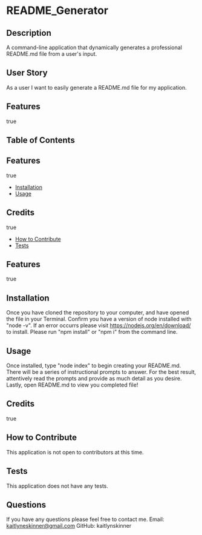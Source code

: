 
  # README_Generator

  
  
  ## Description 
  A command-line application that dynamically generates a professional README.md file from a user's input.

## User Story
As a user I want to easily generate a README.md file for my application.
     

## Features
true
     

  ## Table of Contents
  ## Features
true
     
  * [Installation](#installation)
  * [Usage](#usage)
  
  ## Credits
true
     
  * [How to Contribute](#howtocontribute)
  * [Tests](#tests)
  
  ## Features
true
     

  ## Installation
  Once you have cloned the repository to your computer, and have opened the file in your Terminal. Confirm you have a version of node installed with "node -v". If an error occurrs please visit https://nodejs.org/en/download/ to install. Please run "npm install" or "npm i" from the command line.   

  ## Usage 
  Once installed, type "node index" to begin creating your README.md. There will be a series of instructional prompts to answer. For the best result, attentively read the prompts and provide as much detail as you desire. Lastly, open README.md to view you completed file!

  

## Credits
true
     

  ## How to Contribute
  This application is not open to contributors at this time.

  ## Tests
  This application does not have any tests.

  ## Questions
  If you have any questions please feel free to contact me. 
  Email: kaitlyneskinner@gmail.com
  GitHub:  kaitlynskinner

